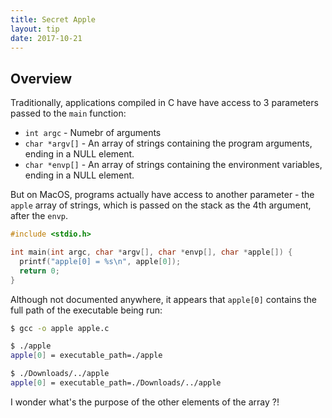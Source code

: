 ```yaml
---
title: Secret Apple
layout: tip
date: 2017-10-21
---
```


## Overview

Traditionally, applications compiled in C have have access to 3 parameters passed to the ```main``` function:
* ```int argc``` - Numebr of arguments
* ```char *argv[]``` - An array of strings containing the program arguments, ending in a NULL element.
* ```char *envp[]``` - An array of strings containing the environment variables, ending in a NULL element.

But on MacOS, programs actually have access to another parameter - the ```apple``` array of strings, which is passed on the stack as the 4th argument, after the ```envp```.

```c
#include <stdio.h>

int main(int argc, char *argv[], char *envp[], char *apple[]) {
  printf("apple[0] = %s\n", apple[0]);
  return 0;
}
```

Although not documented anywhere, it appears that ```apple[0]``` contains the full path of the executable being run:

```bash
$ gcc -o apple apple.c

$ ./apple
apple[0] = executable_path=./apple

$ ./Downloads/../apple
apple[0] = executable_path=./Downloads/../apple
```

I wonder what's the purpose of the other elements of the array ?!
